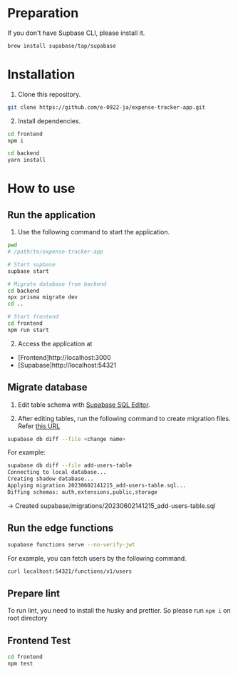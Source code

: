 # Preparation

If you don't have Supbase CLI, please install it.

```bash
brew install supabase/tap/supabase
```

# Installation

1. Clone this repository.

```bash
git clone https://github.com/e-0922-ja/expense-tracker-app.git
```

2. Install dependencies.

```bash
cd frontend
npm i

cd backend
yarn install
```

# How to use

## Run the application

1. Use the following command to start the application.

```bash
pwd
# /path/to/expense-tracker-app

# Start supbase
supbase start

# Migrate database from backend
cd backend
npx prisma migrate dev
cd ..

# Start frontend
cd frontend
npm run start
```

2. Access the application at

- [Frontend]http://localhost:3000
- [Supabase]http://localhost:54321

## Migrate database

1. Edit table schema with [Supabase SQL Editor](https://supabase.com/docs/guides/database/overview#the-sql-editor).

2. After editing tables, run the following command to create migration files. Refer [this URL](https://supabase.com/docs/reference/cli/supabase-db-diff)

```bash
supabase db diff --file <change name>
```

For example:

```bash
supabase db diff --file add-users-table
Connecting to local database...
Creating shadow database...
Applying migration 20230602141215_add-users-table.sql...
Diffing schemas: auth,extensions,public,storage
```

-> Created supabase/migrations/20230602141215_add-users-table.sql
## Run the edge functions

```bash
supabase functions serve --no-verify-jwt
```

For example, you can fetch users by the following command.

```bash
curl localhost:54321/functions/v1/users
```

## Prepare lint
To run lint, you need to install the husky and prettier. So please run `npm i` on root directory

## Frontend Test

```bash
cd frontend
npm test
```
